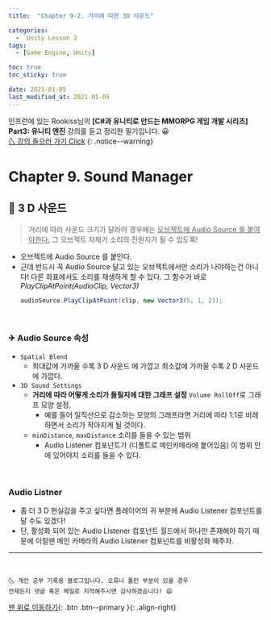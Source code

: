 ```yaml
---
title:  "Chapter 9-2. 거리에 따른 3D 사운드" 

categories:
  -  Unity Lesson 2
tags:
  - [Game Engine, Unity]

toc: true
toc_sticky: true

date: 2021-01-05
last_modified_at: 2021-01-05
---
```


인프런에 있는 Rookiss님의 **[C#과 유니티로 만드는 MMORPG 게임 개발 시리즈] Part3: 유니티 엔진** 강의를 듣고 정리한 필기입니다. 😀  
[🌜 강의 들으러 가기 Click](https://www.inflearn.com/course/MMORPG-유니티)
{: .notice--warning}

# Chapter 9. Sound Manager

## 🚀 3 D 사운드

> 거리에 따라 사운드 크기가 달라야 경우에는 <u>오브젝트에 Audio Source 를 붙여야한다.</u> 그 오브젝트 자체가 소리의 진원지가 될 수 있도록!

- 오브젝트에 Audio Source 를 붙인다.
- 근데 반드시 꼭 Audio Source 달고 있는 오브젝트에서만 소리가 나야하는건 아니다! 다른 좌표에서도 소리를 재생하게 할 수 있다. 그 함수가 바로 *PlayClipAtPoint(AudioClip, Vector3)*
  ```c#
  audioSource.PlayClipAtPoint(clip, new Vector3(5, 1, 2));
  ```


<br>

### ✈ Audio Source 속성

- `Spatial Blend`
  - 최대값에 가까울 수록 3 D 사운드 에 가깝고 최소값에 가까울 수록 2 D 사운드에 가깝다.
- `3D Sound Settings`
  - **거리에 따라 어떻게 소리가 들릴지에 대한 그래프 설정** `Volume RollOff`로 그래프 모양 설정.
    - 예를 들어 일직선으로 감소하는 모양의 그래프라면 거리에 따라 1:1로 비례하면서 소리가 작아지게 될 것이다.
  - `minDistance`, `maxDistance` 소리를 들을 수 있는 범위
    - Audio Listener 컴포넌트가 (디폴트로 메인카메라에 붙어있음) 이 범위 안에 있어야지 소리를 들을 수 있다.

<br>

### Audio Listner

- 좀 더 3 D 현실감을 주고 싶다면 플레이어의 귀 부분에 Audio Listener 컴포넌트를 달 수도 있겠다! 
- 단, 활성화 되어 있는 Audio Listener 컴포넌트 월드에서 하나만 존재해야 하기 때문에 이럴땐 메인 카메라의 Audio Listener 컴포넌트를 비활성화 해주자.

***
<br>

    🌜 개인 공부 기록용 블로그입니다. 오류나 틀린 부분이 있을 경우 
    언제든지 댓글 혹은 메일로 지적해주시면 감사하겠습니다! 😄

[맨 위로 이동하기](#){: .btn .btn--primary }{: .align-right}